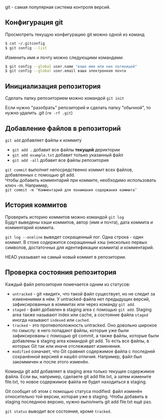 git - самая популярная система контроля версий.

## Конфигурация git

Просмотреть текущую конфигурацию git можно одной из команд
```bash
$ cat ~/.gitconfig
$ git config --list 
```
Изменить имя и почту можно следующими командами:
```bash
$ git config --global user.name "ваше имя или ник латиницей" 
$ git config --global user.email ваша электронная почта 
```

## Инициализация репозитория

Сделать папку репозиторием можно командой `git init`

Если нужно "разобрать" репозиторий и сделать папку "обычной", то нужно удалить .git (`rm -rf .git`)

## Добавление файлов в репозиторий

`git add` добавляет файлы к коммиту  
- `git add .` добавит все файлы **текущей** дериктории
- `git add example.txt` добавит только указанный файл
- `git add -all` добавит все файлы репозитория

`git commit` выполнит непосредственно коммит всех файлов, добавленных с помощью git add.  
Чтобы добавить комментарий при коммите, необходимо использовать ключ -m. Например,  
`git commit -m ‘Комментарий для понимания содержания коммита’`

## История коммитов

Проверить историю коммитов можно командой `git log`  
Будут выведены хэши коммитов, автор (имя и почта), дата коммита и комментарий коммита.

`git log --oneline` выведет сокращенный лог. Одна строка - один коммит. В стоке содержится сокращенный хэш (несколько первых символов, достаточных для идентификации коммита) и комментарий.

HEAD указывает на самый новый коммит в репозитории.

## Проверка состояния репозитория 

Каждый файл репозитория помечается одним из статусов:
- `untracked` - git «видит», что такой файл существует, но не следит за изменениями в нём. У untracked-файла нет предыдущих версий, зафиксированных в коммитах или через команду `git add`.
- `staged` - файл добавлен в staging area с помощью `git add`. Staging area также называют index или cache, а состояние файла `staged` иногда называют `indexed` или `cached`.
- `tracked` - это противоположность untracked. Оно довольно широкое по смыслу: в него попадают файлы, которые уже были зафиксированы с помощью git commit, а также файлы, которые были добавлены в staging area командой git add. То есть все файлы, в которых Git так или иначе отслеживает изменения.
- `modified` означает, что Git сравнил содержимое файла с последней сохранённой версией и нашёл отличия. Например, файл был закоммичен и после этого изменён.

Команда git add добавляет в staging area только текущее содержимое файла. Если вы, например, сделаете git add file.txt, а затем измените file.txt, то новое содержимое файла не будет находиться в staging.

Git сообщит об этом с помощью статуса modified: файл изменён относительно той версии, которая уже в staging. Чтобы добавить в staging последнюю версию, нужно выполнить git add file.txt ещё раз.

`git status` выводит все состояния, кроме `tracked`.

